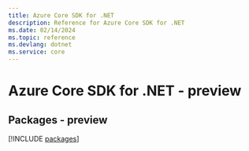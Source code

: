 ```yaml
---
title: Azure Core SDK for .NET
description: Reference for Azure Core SDK for .NET
ms.date: 02/14/2024
ms.topic: reference
ms.devlang: dotnet
ms.service: core
---
```

# Azure Core SDK for .NET - preview
## Packages - preview
[!INCLUDE [packages](core-index.md)]